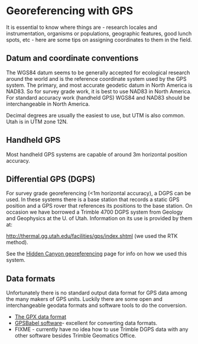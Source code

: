 # Georeferencing with GPS

It is essential to know where things are - research locales and
instrumentation, organisms or populations, geographic features, good
lunch spots, etc - here are some tips on assigning coordinates to them
in the field.

## Datum and coordinate conventions

The WGS84 datum seems to be generally accepted for ecological research
around the world and is the reference coordinate system used by the GPS
system. The primary, and most accurate geodetic datum in North America
is NAD83. So for survey grade work, it is best to use NAD83 in North
America. For standard accuracy work (handheld GPS) WGS84 and NAD83
should be interchangeable in North America.

Decimal degrees are usually the easiest to use, but UTM is also common.
Utah is in UTM zone 12N.

## Handheld GPS

Most handheld GPS systems are capable of around 3m horizontal position
accuracy.

## Differential GPS (DGPS)

For survey grade georeferencing (<1m horizontal accuracy), a DGPS can
be used. In these systems there is a base station that records a static
GPS position and a GPS rover that references its positions to the base
station. On occasion we have borrowed a Trimble 4700 DGPS system from
Geology and Geophysics at the U. of Utah. Information on its use is
provided by them at:

<http://thermal.gg.utah.edu/facilities/gps/index.shtml> (we used the RTK
method).

See the [Hidden Canyon georeferencing](/hiddencanyon/hc_georeferencing.md) page for info on how we used this system.

## Data formats

Unfortunately there is no standard output data format for GPS data among
the many makers of GPS units. Luckily there are some open and
interchangeable geodata formats and software tools to do the conversion.

* [The GPX data format](http://www.topografix.com/gpx.asp)
* [GPSBabel software](http://www.gpsbabel.org/)- excellent for converting data formats.
* FIXME - currently have no idea how to use Trimble DGPS data with any other software besides Trimble Geomatics Office.
